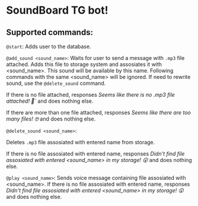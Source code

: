 # SoundBoard TG bot!
## Supported commands:
`@start`:
Adds user to the database.

`@add_sound <sound_name>`:
Waits for user to send a message with `.mp3` file attached. Adds this file to storage system and assosiates it with <sound_name>. This sound will be available by this name.
Following commands with the same <sound_name> will be ignored. If need to rewrite sound, use the `@delete_sound` command.

If there is no file attached, responses _Seems like there is no .mp3 file attached! 🧐`_ and does nothing else.

If there are more than one file attached, responses _Seems like there are too many files! 🤓_ and does nothing else.

`@delete_sound <sound_name>`:

Deletes `.mp3` file assosiated with entered name from storage.

If there is no file assosiated with entered name, responses _Didn't find file assosiated with entered <sound_name> in my storage! 😲_ and does nothing else.

`@play <sound_name>`:
Sends voice message containing file assosiated with <sound_name>.
If there is no file assosiated with entered name, responses _Didn't find file assosiated with entered <sound_name> in my storage! 😲_ and does nothing else.

